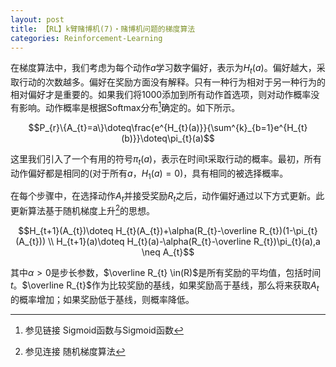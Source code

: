 ```yaml
---
layout: post
title: 【RL】k臂赌博机(7)・赌博机问题的梯度算法
categories: Reinforcement-Learning
---
```


在梯度算法中，我们考虑为每个动作$a$学习数字偏好，表示为$H_{t}(a)$。偏好越大，采取行动的次数越多。偏好在奖励方面没有解释。只有一种行为相对于另一种行为的相对偏好才是重要的。如果我们将1000添加到所有动作首选项，则对动作概率没有影响。动作概率是根据Softmax分布[^1]确定的。如下所示。

$$P_{r}\{A_{t}=a\}\doteq\frac{e^{H_{t}(a)}}{\sum^{k}_{b=1}e^{H_{t}(b)}}\doteq\pi_{t}(a)$$

这里我们引入了一个有用的符号$\pi_{t}(a)$，表示在时间t采取行动的概率。最初，所有动作偏好都是相同的(对于所有$a$，$H_{1}(a)=0$)，具有相同的被选择概率。

在每个步骤中，在选择动作$A_{t}$并接受奖励$R_{t}$之后，动作偏好通过以下方式更新。此更新算法基于随机梯度上升[^2]的思想。

$$H_{t+1}(A_{t})\doteq H_{t}(A_{t})+\alpha(R_{t}-\overline R_{t})(1-\pi_{t}(A_{t})) \\
H_{t+1}(a)\doteq H_{t}(a)-\alpha(R_{t}-\overline R_{t})\pi_{t}(a),a \neq A_{t}$$

其中$\alpha>0$是步长参数，$\overline R_{t} \in(R)$是所有奖励的平均值，包括时间$t$。$\overline R_{t}$作为比较奖励的基线，如果奖励高于基线，那么将来获取$A_{t}$的概率增加；如果奖励低于基线，则概率降低。


[^1]: 参见链接 Sigmoid函数与Sigmoid函数

[^2]: 参见连接 随机梯度算法
